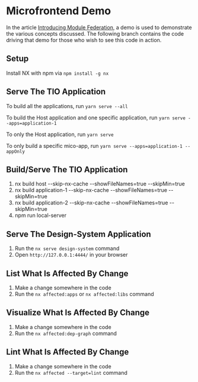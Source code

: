 

# Microfrontend Demo

In the article [Introducing Module Federation](https://docs.google.com/document/d/1NiD34XUIo9F5Va3VMUno2Z0ueTqX7M-vbWsnTAvfMIk), a demo is used to demonstrate the various concepts discussed.  The following branch contains the code driving that demo for those who wish to see this code in action.
## Setup

Install NX with npm via `npm install -g nx`

## Serve The TIO Application

To build all the applications, run `yarn serve --all`

To build the Host application and one specific application, run `yarn serve --apps=application-1`

To only the Host application, run `yarn serve`

To only build a specific mico-app, run `yarn serve --apps=application-1 --appOnly`

## Build/Serve The TIO Application

1. nx build host --skip-nx-cache --showFileNames=true --skipMin=true
2. nx build application-1 --skip-nx-cache --showFileNames=true --skipMin=true
3. nx build application-2 --skip-nx-cache --showFileNames=true --skipMin=true
4. npm run local-server

## Serve The Design-System Application

1. Run the `nx serve design-system` command
2. Open `http://127.0.0.1:4444/` in your browser

## List What Is Affected By Change

1. Make a change somewhere in the code
2. Run the `nx affected:apps` or `nx affected:libs` command

## Visualize What Is Affected By Change

1. Make a change somewhere in the code
2. Run the `nx affected:dep-graph` command

## Lint What Is Affected By Change

1. Make a change somewhere in the code
2. Run the `nx affected --target=lint` command
   
